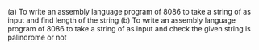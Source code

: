 (a) To write an assembly language program of 8086 to take a string of as input and find length of the string (b) To write an assembly language program of 8086 to take a string of as input and check the given string is palindrome or not
